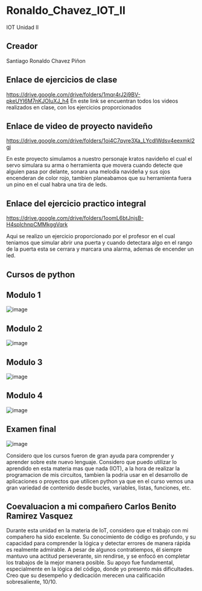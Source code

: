 # Ronaldo_Chavez_IOT_II
IOT Unidad II

## Creador
Santiago Ronaldo Chavez Piñon

## Enlace de ejercicios de clase
https://drive.google.com/drive/folders/1mqr4rJ2j9BV-pkeUYI6M7nKJOIuXJ_h4
En este link se encuentran todos los videos realizados en clase, con los ejercicios proporcionados

## Enlace de video de proyecto navideño
https://drive.google.com/drive/folders/1oi4C7qyre3Xa_LYcdlWdsv4eexmkl2gj

En este proyecto simulamos a nuestro personaje kratos navideño el cual el servo simulara su arma o herramienta que movera cuando detecte que alguien pasa por delante, sonara una melodia navideña y sus ojos encenderan de color rojo, tambien planeabamos que su herramienta fuera un pino en el cual habra una tira de leds.

## Enlace del ejercicio practico integral
https://drive.google.com/drive/folders/1oomL6btJnjsB-H4splchnpCMMkggVqrk

Aqui se realizo un ejercicio proporcionado por el profesor en el cual teniamos que simular abrir una puerta y cuando detectara algo en el rango de la puerta esta se cerrara y marcara una alarma, ademas de encender un led.
## Cursos de python
## Modulo 1
![image](https://github.com/user-attachments/assets/ec45e034-2115-4be8-ac25-24eb88f5cb37)
## Modulo 2
![image](https://github.com/user-attachments/assets/93189b00-e0a5-484f-bb94-c6b24881b16b)
## Modulo 3
![image](https://github.com/user-attachments/assets/5fe3a13b-d24e-40f0-944a-beb45946ebf1)
## Modulo 4
![image](https://github.com/user-attachments/assets/1be3958c-c42c-4acd-86d4-a4480e2e6c43)
## Examen final
![image](https://github.com/user-attachments/assets/52e571cf-edda-4486-8b20-e4154e506b8c)

Considero que los cursos fueron de gran ayuda para comprender y aprender sobre este nuevo lenguaje. Considero que puedo utilizar lo aprendido en esta materia mas que nada (IOT), a la hora de realizar la programacion de mis circuitos, tambien la podria usar en el desarrollo de aplicaciones o proyectos que utilicen python ya que en el curso vemos una gran variedad de contenido desde bucles, variables, listas, funciones, etc.

## Coevaluacion a mi compañero Carlos Benito Ramirez Vasquez
Durante esta unidad en la materia de IoT, considero que el trabajo con mi compañero ha sido excelente. Su conocimiento de código es profundo, y su capacidad para comprender la lógica y detectar errores de manera rápida es realmente admirable. A pesar de algunos contratiempos, él siempre mantuvo una actitud perseverante, sin rendirse, y se enfocó en completar los trabajos de la mejor manera posible. Su apoyo fue fundamental, especialmente en la lógica del código, donde yo presento más dificultades. Creo que su desempeño y dedicación merecen una calificación sobresaliente, 10/10.


